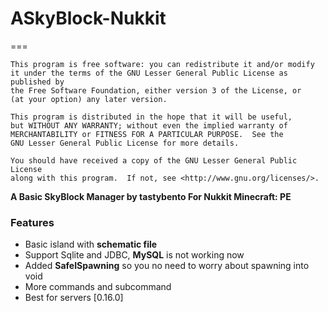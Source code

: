 # ASkyBlock-Nukkit
===

	This program is free software: you can redistribute it and/or modify
	it under the terms of the GNU Lesser General Public License as published by
	the Free Software Foundation, either version 3 of the License, or
	(at your option) any later version.

	This program is distributed in the hope that it will be useful,
	but WITHOUT ANY WARRANTY; without even the implied warranty of
	MERCHANTABILITY or FITNESS FOR A PARTICULAR PURPOSE.  See the
	GNU Lesser General Public License for more details.

	You should have received a copy of the GNU Lesser General Public License
	along with this program.  If not, see <http://www.gnu.org/licenses/>.
  
__A Basic SkyBlock Manager by tastybento For Nukkit Minecraft: PE__

### Features
- Basic island with **schematic file**
- Support Sqlite and JDBC, **MySQL** is not working now 
- Added **SafeISpawning** so you no need to worry about spawning into void
- More commands and subcommand
- Best for servers [0.16.0]
